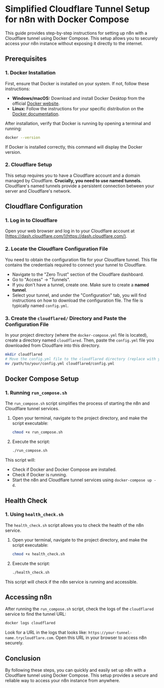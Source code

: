 # Simplified Cloudflare Tunnel Setup for n8n with Docker Compose

This guide provides step-by-step instructions for setting up n8n with a Cloudflare tunnel using Docker Compose. This setup allows you to securely access your n8n instance without exposing it directly to the internet.

## Prerequisites

### 1. Docker Installation

First, ensure that Docker is installed on your system. If not, follow these instructions:

*   **Windows/macOS:** Download and install Docker Desktop from the official [Docker website](https://www.docker.com/products/docker-desktop/).
*   **Linux:** Follow the instructions for your specific distribution on the [Docker documentation](https://docs.docker.com/engine/install/).

After installation, verify that Docker is running by opening a terminal and running:

```bash
docker --version
```

If Docker is installed correctly, this command will display the Docker version.

### 2. Cloudflare Setup

This setup requires you to have a Cloudflare account and a domain managed by Cloudflare.  **Crucially, you need to use named tunnels.**  Cloudflare's named tunnels provide a persistent connection between your server and Cloudflare's network.

## Cloudflare Configuration

### 1. Log in to Cloudflare

Open your web browser and log in to your Cloudflare account at [https://dash.cloudflare.com/](https://dash.cloudflare.com/).

### 2. Locate the Cloudflare Configuration File

You need to obtain the configuration file for your Cloudflare tunnel. This file contains the credentials required to connect your tunnel to Cloudflare.

*   Navigate to the "Zero Trust" section of the Cloudflare dashboard.
*   Go to "Access" -> "Tunnels".
*   If you don't have a tunnel, create one.  Make sure to create a **named tunnel**.
*   Select your tunnel, and under the "Configuration" tab, you will find instructions on how to download the configuration file. The file is typically named `config.yml`.

### 3. Create the `cloudflared/` Directory and Paste the Configuration File

In your project directory (where the `docker-compose.yml` file is located), create a directory named `cloudflared`.  Then, paste the `config.yml` file you downloaded from Cloudflare into this directory.

```bash
mkdir cloudflared
# Move the config.yml file to the cloudflared directory (replace with your actual path)
mv /path/to/your/config.yml cloudflared/config.yml
```

## Docker Compose Setup

### 1. Running `run_compose.sh`

The `run_compose.sh` script simplifies the process of starting the n8n and Cloudflare tunnel services.

1.  Open your terminal, navigate to the project directory, and make the script executable:

    ```bash
    chmod +x run_compose.sh
    ```

2.  Execute the script:

    ```bash
    ./run_compose.sh
    ```

This script will:

*   Check if Docker and Docker Compose are installed.
*   Check if Docker is running.
*   Start the n8n and Cloudflare tunnel services using `docker-compose up -d`.

## Health Check

### 1. Using `health_check.sh`

The `health_check.sh` script allows you to check the health of the n8n service.

1.  Open your terminal, navigate to the project directory, and make the script executable:

    ```bash
    chmod +x health_check.sh
    ```

2.  Execute the script:

    ```bash
    ./health_check.sh
    ```

This script will check if the n8n service is running and accessible.

## Accessing n8n

After running the `run_compose.sh` script, check the logs of the `cloudflared` service to find the tunnel URL:

```bash
docker logs cloudflared
```

Look for a URL in the logs that looks like: `https://your-tunnel-name.trycloudflare.com`. Open this URL in your browser to access n8n securely.

## Conclusion

By following these steps, you can quickly and easily set up n8n with a Cloudflare tunnel using Docker Compose. This setup provides a secure and reliable way to access your n8n instance from anywhere.

